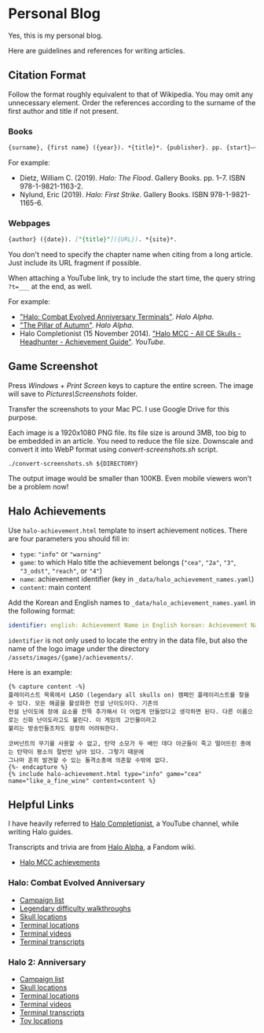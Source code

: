 # Personal Blog

Yes, this is my personal blog.

Here are guidelines and references for writing articles.

## Citation Format

Follow the format roughly equivalent to that of Wikipedia. You may omit any unnecessary element. Order the references
according to the surname of the first author and title if not present.

### Books

```md
{surname}, {first name} ({year}). *{title}*. {publisher}. pp. {start}–{end}. ISBN {ISBN}.
```

For example:

- Dietz, William C. (2019). *Halo: The Flood*. Gallery Books. pp. 1–7. ISBN 978-1-9821-1163-2.
- Nylund, Eric (2019). *Halo: First Strike*. Gallery Books. ISBN 978-1-9821-1165-6.

### Webpages

```md
{author} ({date}). ["{title}"]({URL}). *{site}*.
```

You don't need to specify the chapter name when citing from a long article. Just include its URL fragment if possible.

When attaching a YouTube link, try to include the start time, the query string `?t=___` at the end, as well.

For example:

- ["Halo: Combat Evolved Anniversary
Terminals"](https://halo.fandom.com/wiki/Terminal/Halo:_Combat_Evolved_Anniversary#Terminal_1_-_The_Pillar_of_Autumn).
*Halo Alpha*.
- ["The Pillar of Autumn"](https://halo.fandom.com/wiki/The_Pillar_of_Autumn_(Halo:_Combat_Evolved_level)). *Halo
Alpha*.
- Halo Completionist (15 November 2014). ["Halo MCC - All CE Skulls - Headhunter - Achievement
Guide"](https://youtu.be/3_cv8mjNuoY). *YouTube*.

## Game Screenshot

Press *Windows* + *Print Screen* keys to capture the entire screen. The image will save to *Pictures\Screenshots*
folder.

Transfer the screenshots to your Mac PC. I use Google Drive for this purpose.

Each image is a 1920x1080 PNG file. Its file size is around 3MB, too big to be embedded in an article. You need to
reduce the file size. Downscale and convert it into WebP format using *convert-screenshots.sh* script.

```shell
./convert-screenshots.sh ${DIRECTORY}
```

The output image would be smaller than 100KB. Even mobile viewers won't be a problem now!

## Halo Achievements

Use `halo-achievement.html` template to insert achievement notices. There are four parameters you should fill in:

- `type`: `"info"` or `"warning"`
- `game`: to which Halo title the achievement belongs (`"cea"`, `"2a"`, `"3"`, `"3_odst"`, `"reach"`, or `"4"`)
- `name`: achievement identifier (key in `_data/halo_achievement_names.yaml`)
- `content`: main content

Add the Korean and English names to `_data/halo_achievement_names.yaml` in the following format:

```yaml
identifier: english: Achievement Name in English korean: Achievement Name in Korean
```

`identifier` is not only used to locate the entry in the data file, but also the name of the logo image under the
directory `/assets/images/{game}/achievements/`.

Here is an example:

```
{% capture content -%}
플레이리스트 목록에서 LASO (legendary all skulls on) 캠페인 플레이리스트를 찾을 수 있다. 모든 해골을 활성화한 전설 난이도이다. 기존의
전설 난이도에 장애 요소를 잔뜩 추가해서 더 어렵게 만들었다고 생각하면 된다. 다른 이름으로는 신화 난이도라고도 불린다. 이 게임의 고인물이라고
불리는 방송인들조차도 굉장히 어려워한다.

코버넌트의 무기를 사용할 수 없고, 탄약 소모가 두 배인 데다 아군들이 죽고 떨어뜨린 총에는 탄약이 평소의 절반만 남아 있다. 그렇기 때문에
그나마 흔히 발견할 수 있는 돌격소총에 의존할 수밖에 없다.
{%- endcapture %}
{% include halo-achievement.html type="info" game="cea" name="like_a_fine_wine" content=content %}
```

## Helpful Links

I have heavily referred to [Halo Completionist](https://youtube.com/@HaloCompletionist), a YouTube channel, while
writing Halo guides.

Transcripts and trivia are from [Halo Alpha](https://halo.fandom.com/wiki/Halo_Alpha), a Fandom wiki.

- [Halo MCC achievements](https://steamcommunity.com/stats/976730/achievements/)

### Halo: Combat Evolved Anniversary

- [Campaign list](https://halo.fandom.com/wiki/Halo:_Combat_Evolved_Anniversary#Campaign_2)
- [Legendary difficulty walkthroughs](https://youtube.com/playlist?list=PL3bi5dIhs8VW5DLy7E19339-TwQEhNI59)
- [Skull locations](https://youtu.be/3_cv8mjNuoY)
- [Terminal locations](https://youtu.be/jh2UytziVqQ)
- [Terminal videos](https://youtu.be/TyKoYmgD_tQ)
- [Terminal transcripts](https://halo.fandom.com/wiki/Terminal/Halo:_Combat_Evolved_Anniversary)

### Halo 2: Anniversary

- [Campaign list](https://halo.fandom.com/wiki/Halo_2:_Anniversary#Levels)
- [Skull locations](https://youtu.be/MVV5fQw2lSs)
- [Terminal locations](https://youtu.be/YcegqNgBGhQ)
- [Terminal videos](https://youtu.be/vp8Phzz3oCA)
- [Terminal transcripts](https://www.halopedia.org/Terminal_(Halo_2:_Anniversary))
- [Toy locations](https://youtu.be/vIYjJtcJWLc)
